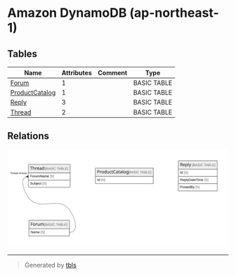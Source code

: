 # Amazon DynamoDB (ap-northeast-1)

## Tables

| Name | Attributes | Comment | Type |
| ---- | ------- | ------- | ---- |
| [Forum](Forum.md) | 1 |  | BASIC TABLE |
| [ProductCatalog](ProductCatalog.md) | 1 |  | BASIC TABLE |
| [Reply](Reply.md) | 3 |  | BASIC TABLE |
| [Thread](Thread.md) | 2 |  | BASIC TABLE |

## Relations

![er](schema.svg)

---

> Generated by [tbls](https://github.com/k1LoW/tbls)
